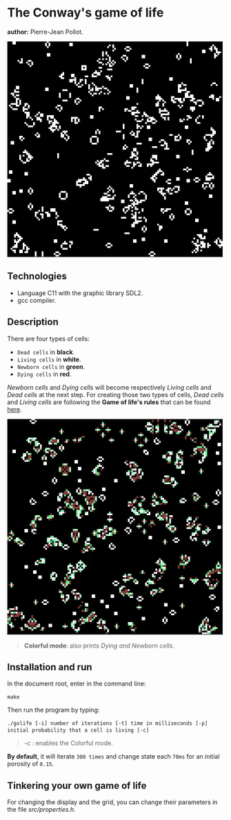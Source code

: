 # The Conway's game of life

**author:** Pierre-Jean Pollot.

<img src="img/gof_recording.gif" alt="recording">

## Technologies

- Language C11 with the graphic library SDL2.
- gcc compiler.

## Description

There are four types of cells:

- `Dead cells` in **black**.
- `Living cells` in **white**.
- `Newborn cells` in **green**.
- `Dying cells` in **red**.

*Newborn cells* and *Dying cells* will become respectively *Living cells* and *Dead cells* at the next step. For creating those two types of cells, *Dead cells* and *Living cells* are following the **Game of life's rules** that can be found [here](https://en.wikipedia.org/wiki/Conway%27s_Game_of_Life).

<img src="img/gof_colorful_recording.gif" alt="recording">

> **Colorful mode**: also prints *Dying and Newborn cells*.

## Installation and run

In the document root, enter in the command line:

```{sh}
make
```

Then run the program by typing:

```{sh}
./golife [-i] number of iterations [-t] time in milliseconds [-p] initial probability that a cell is living [-c]
```

> *-c* : enables the Colorful mode.

**By default**, it will iterate `300 times` and change state each `70ms` for an initial porosity of `0.15`.

## Tinkering your own game of life

For changing the display and the grid, you can change their parameters in the file *src/properties.h*.
